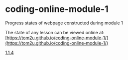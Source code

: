 # coding-online-module-1
Progress states of webpage constructed during module 1

The state of any lesson can be viewed online at: [https://tom2u.github.io/coding-online-module-1/](https://tom2u.github.io/coding-online-module-1/)

[1.1.4](https://tom2u.github.io/coding-online-module-1/1.1.4/RUN-BUDDY)
